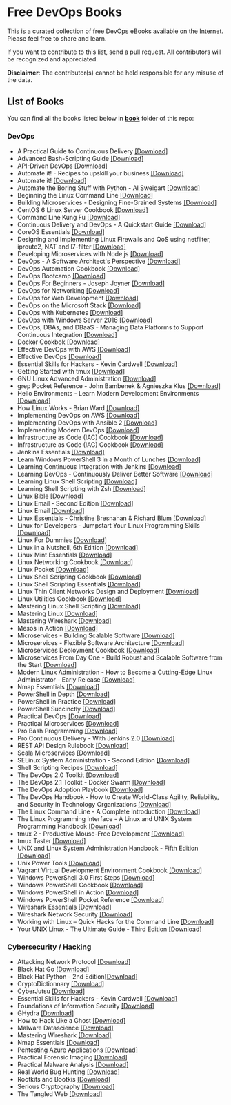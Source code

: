 # Free DevOps Books

This is a curated collection of free DevOps eBooks available on the Internet. Please feel free to share and learn.

If you want to contribute to this list, send a pull request. All contributors will be recognized and appreciated.

**Disclaimer**: The contributor(s) cannot be held responsible for any misuse of the data.

## List of Books

You can find all the books listed below in [**book**](/book) folder of this repo:
### DevOps
* A Practical Guide to Continuous Delivery [[Download]](/book/A%20Practical%20Guide%20to%20Continuous%20Delivery.epub)
* Advanced Bash-Scripting Guide [[Download]](/book/Advanced%20Bash-Scripting%20Guide.pdf)
* API-Driven DevOps [[Download]](/book/API-Driven%20DevOps.epub)
* Automate it! - Recipes to upskill your business [[Download]](/book/Automate%20it%21%20-%20Recipes%20to%20upskill%20your%20business.pdf)
* Automate it! [[Download]](/book/Automate%20it%21.pdf)
* Automate the Boring Stuff with Python - Al Sweigart [[Download]](/book/Automate%20the%20Boring%20Stuff%20with%20Python%20-%20Al%20Sweigart.epub)
* Beginning the Linux Command Line [[Download]](/book/Beginning%20the%20Linux%20Command%20Line.pdf)
* Building Microservices - Designing Fine-Grained Systems [[Download]](/book/Building%20Microservices%20-%20Designing%20Fine-Grained%20Systems.pdf)
* CentOS 6 Linux Server Cookbook [[Download]](/book/CentOS%206%20Linux%20Server%20Cookbook.pdf)
* Command Line Kung Fu [[Download]](/book/Command%20Line%20Kung%20Fu.epub)
* Continuous Delivery and DevOps - A Quickstart Guide [[Download]](/book/Continuous%20Delivery%20and%20DevOps%20-%20A%20Quickstart%20Guide.pdf)
* CoreOS Essentials [[Download]](/book/CoreOS%20Essentials.pdf)
* Designing and Implementing Linux Firewalls and QoS using netfilter, iproute2, NAT and l7-filter [[Download]](/book/Designing%20and%20Implementing%20Linux%20Firewalls%20and%20QoS%20using%20netfilter%2C%20iproute2%2C%20NAT%20and%20l7-filter.pdf)
* Developing Microservices with Node.js [[Download]](/book/Developing%20Microservices%20with%20Node.js.pdf)
* DevOps - A Software Architect's Perspective [[Download]](/book/DevOps%20-%20A%20Software%20Architect%27s%20Perspective.epub)
* DevOps Automation Cookbook [[Download]](/book/DevOps%20Automation%20Cookbook.pdf)
* DevOps Bootcamp [[Download]](/book/DevOps%20Bootcamp.pdf)
* DevOps For Beginners - Joseph Joyner [[Download]](/book/DevOps%20For%20Beginners%20-%20Joseph%20Joyner.epub)
* DevOps for Networking [[Download]](/book/DevOps%20for%20Networking.pdf)
* DevOps for Web Development [[Download]](/book/DevOps%20for%20Web%20Development.pdf)
* DevOps on the Microsoft Stack [[Download]](/book/DevOps%20on%20the%20Microsoft%20Stack.pdf)
* DevOps with Kubernetes [[Download]](/book/DevOps%20with%20Kubernetes.azw3)
* DevOps with Windows Server 2016 [[Download]](/book/DevOps%20with%20Windows%20Server%202016.pdf)
* DevOps, DBAs, and DBaaS - Managing Data Platforms to Support Continuous Integration [[Download]](/book/DevOps%2C%20DBAs%2C%20and%20DBaaS%20-%20Managing%20Data%20Platforms%20to%20Support%20Continuous%20Integration.pdf)
* Docker Cookbok [[Download]](/book/Docker%20Cookbook.pdf)
* Effective DevOps with AWS [[Download]](/book/Effective%20DevOps%20with%20AWS.azw3)
* Effective DevOps [[Download]](/book/Effective%20DevOps.pdf)
* Essential Skills for Hackers - Kevin Cardwell [[Download]](/book/Essential%20Skills%20for%20Hackers%20-%20Kevin%20Cardwell.epub)
* Getting Started with tmux [[Download]](/book/Getting%20Started%20with%20tmux.pdf)
* GNU Linux Advanced Administration [[Download]](/book/GNU%20Linux%20Advanced%20Administration.pdf)
* grep Pocket Reference - John Bambenek & Agnieszka Klus [[Download]](/book/grep%20Pocket%20Reference%20-%20John%20Bambenek%20%26%20Agnieszka%20Klus.epub)
* Hello Environments - Learn Modern Development Environments [[Download]](/book/Hello%20Environments%20-%20Learn%20Modern%20Development%20Environments.epub)
* How Linux Works - Brian Ward [[Download]](/book/How%20Linux%20Works%20-%20Brian%20Ward.epub)
* Implementing DevOps on AWS [[Download]](/book/Implementing%20DevOps%20on%20AWS.pdf)
* Implementing DevOps with Ansible 2 [[Download]](/book/Implementing%20DevOps%20with%20Ansible%202.epub)
* Implementing Modern DevOps [[Download]](/book/Implementing%20Modern%20DevOps.pdf)
* Infrastructure as Code (IAC) Cookbook [[Download]](/book/Infrastructure%20as%20Code%20%28IAC%29%20Cookbook.epub)
* Infrastructure as Code (IAC) Cookbook [[Download]](/book/Infrastructure%20as%20Code%20%28IAC%29%20Cookbook.pdf)
* Jenkins Essentials [[Download]](/book/Jenkins%20Essentials.pdf)
* Learn Windows PowerShell 3 in a Month of Lunches [[Download]](/book/Learn%20Windows%20PowerShell%203%20in%20a%20Month%20of%20Lunches.pdf)
* Learning Continuous Integration with Jenkins [[Download]](/book/Learning%20Continuous%20Integration%20with%20Jenkins.pdf)
* Learning DevOps - Continuously Deliver Better Software [[Download]](/book/Learning%20DevOps%20-%20Continuously%20Deliver%20Better%20Software.pdf)
* Learning Linux Shell Scripting [[Download]](/book/Learning%20Linux%20Shell%20Scripting.pdf)
* Learning Shell Scripting with Zsh [[Download]](/book/Learning%20Shell%20Scripting%20with%20Zsh.pdf)
* Linux Bible [[Download]](/book/Linux%20Bible.pdf)
* Linux Email - Second Edition [[Download]](/book/Linux%20Email%20-%20Second%20Edition.pdf)
* Linux Email [[Download]](/book/Linux%20Email.pdf)
* Linux Essentials - Christine Bresnahan & Richard Blum [[Download]](/book/Linux%20Essentials%20-%20Christine%20Bresnahan%20%26%20Richard%20Blum.epub)
* Linux for Developers - Jumpstart Your Linux Programming Skills [[Download]](/book/Linux%20for%20Developers%20-%20Jumpstart%20Your%20Linux%20Programming%20Skills.azw3)
* Linux For Dummies [[Download]](/book/Linux%20For%20Dummies.pdf)
* Linux in a Nutshell, 6th Edition [[Download]](/book/Linux%20in%20a%20Nutshell%2C%206th%20Edition.pdf)
* Linux Mint Essentials [[Download]](/book/Linux%20Mint%20Essentials.pdf)
* Linux Networking Cookbook [[Download]](/book/Linux%20Networking%20Cookbook.pdf)
* Linux Pocket [[Download]](/book/Linux%20Pocket.pdf)
* Linux Shell Scripting Cookbook [[Download]](/book/Linux%20Shell%20Scripting%20Cookbook.pdf)
* Linux Shell Scripting Essentials [[Download]](/book/Linux%20Shell%20Scripting%20Essentials.pdf)
* Linux Thin Client Networks Design and Deployment [[Download]](/book/Linux%20Thin%20Client%20Networks%20Design%20and%20Deployment.pdf)
* Linux Utilities Cookbook [[Download]](/book/Linux%20Utilities%20Cookbook.pdf)
* Mastering Linux Shell Scripting [[Download]](/book/Mastering%20Linux%20Shell%20Scripting.pdf)
* Mastering Linux [[Download]](/book/Mastering%20Linux.pdf)
* Mastering Wireshark [[Download]](/book/Mastering%20Wireshark.pdf)
* Mesos in Action [[Download]](/book/Mesos%20in%20Action.pdf)
* Microservices - Building Scalable Software [[Download]](/book/Microservices%20-%20Building%20Scalable%20Software.pdf)
* Microservices - Flexible Software Architecture [[Download]](/book/Microservices%20-%20Flexible%20Software%20Architecture.pdf)
* Microservices Deployment Cookbook [[Download]](/book/Microservices%20Deployment%20Cookbook.pdf)
* Microservices From Day One - Build Robust and Scalable Software from the Start [[Download]](/book/Microservices%20From%20Day%20One%20-%20Build%20Robust%20and%20Scalable%20Software%20from%20the%20Start.pdf)
* Modern Linux Administration - How to Become a Cutting-Edge Linux Administrator - Early Release [[Download]](/book/Modern%20Linux%20Administration%20-%20How%20to%20Become%20a%20Cutting-Edge%20Linux%20Administrator%20-%20Early%20Release.pdf)
* Nmap Essentials [[Download]](/book/Nmap%20Essentials.pdf)
* PowerShell in Depth [[Download]](/book/PowerShell%20in%20Depth.pdf)
* PowerShell in Practice [[Download]](/book/PowerShell%20in%20Practice.pdf)
* PowerShell Succinctly [[Download]](/book/PowerShell%20Succinctly.pdf)
* Practical DevOps [[Download]](/book/Practical%20DevOps.pdf)
* Practical Microservices [[Download]](/book/Practical%20Microservices.epub)
* Pro Bash Programming [[Download]](/book/Pro%20Bash%20Programming.pdf)
* Pro Continuous Delivery - With Jenkins 2.0 [[Download]](/book/Pro%20Continuous%20Delivery%20-%20With%20Jenkins%202.0.pdf)
* REST API Design Rulebook [[Download]](/book/REST%20API%20Design%20Rulebook.pdf)
* Scala Microservices [[Download]](/book/Scala%20Microservices.azw3)
* SELinux System Administration - Second Edition [[Download]](/book/SELinux%20System%20Administration%20-%20Second%20Edition.pdf)
* Shell Scripting Recipes [[Download]](/book/Shell%20Scripting%20Recipes.pdf)
* The DevOps 2.0 Toolkit [[Download]](/book/The%20DevOps%202.0%20Toolkit.pdf)
* The DevOps 2.1 Toolkit - Docker Swarm [[Download]](/book/The%20DevOps%202.1%20Toolkit%20-%20Docker%20Swarm.pdf)
* The DevOps Adoption Playbook [[Download]](/book/The%20DevOps%20Adoption%20Playbook.pdf)
* The DevOps Handbook - How to Create World-Class Agility, Reliability, and Security in Technology Organizations [[Download]](/book/The%20DevOps%20Handbook%20-%20How%20to%20Create%20World-Class%20Agility%2C%20Reliability%2C%20and%20Security%20in%20Technology%20Organizations.epub)
* The Linux Command Line - A Complete Introduction [[Download]](/book/The%20Linux%20Command%20Line%20-%20A%20Complete%20Introduction.pdf)
* The Linux Programming Interface - A Linux and UNIX System Programming Handbook [[Download]](/book/The%20Linux%20Programming%20Interface%20-%20A%20Linux%20and%20UNIX%20System%20Programming%20Handbook.pdf)
* tmux 2 - Productive Mouse-Free Development [[Download]](/book/tmux%202%20-%20Productive%20Mouse-Free%20Development.epub)
* tmux Taster [[Download]](/book/tmux%20Taster.pdf)
* UNIX and Linux System Administration Handbook - Fifth Edition [[Download]](/book/UNIX%20and%20Linux%20System%20Administration%20Handbook%20-%20Fifth%20Edition.epub)
* Unix Power Tools [[Download]](/book/Unix%20Power%20Tools.pdf)
* Vagrant Virtual Development Environment Cookbook [[Download]](/book/Vagrant%20Virtual%20Development%20Environment%20Cookbook.pdf)
* Windows PowerShell 3.0 First Steps [[Download]](/book/Windows%20PowerShell%203.0%20First%20Steps.pdf)
* Windows PowerShell Cookbook [[Download]](/book/Windows%20PowerShell%20Cookbook.pdf)
* Windows PowerShell in Action [[Download]](/book/Windows%20PowerShell%20in%20Action.pdf)
* Windows PowerShell Pocket Reference [[Download]](/book/Windows%20PowerShell%20Pocket%20Reference.pdf)
* Wireshark Essentials [[Download]](/book/Wireshark%20Essentials.pdf)
* Wireshark Network Security [[Download]](/book/Wireshark%20Network%20Security.pdf)
* Working with Linux – Quick Hacks for the Command Line [[Download]](/book/Working%20with%20Linux%20%E2%80%93%20Quick%20Hacks%20for%20the%20Command%20Line.pdf)
* Your UNIX Linux - The Ultimate Guide - Third Edition [[Download]](/book/Your%20UNIX%20Linux%20-%20The%20Ultimate%20Guide%20-%20Third%20Edition.pdf)

### Cybersecurity / Hacking

* Attacking Network Protocol [[Download]](/book/attackingnetworkprotocols_ebook.pdf)
* Black Hat Go [[Download]](/book/blackhatgo.pdf)
* Black Hat Python - 2nd Edition[[Download]](/book/blackhatpython2ndedition.pdf)
* CryptoDictionnary [[Download]](/book/cryptodictionary.pdf)
* CyberJutsu [[Download]](/book/cyberjutsu.pdf)
* Essential Skills for Hackers - Kevin Cardwell [[Download]](/book/Essential%20Skills%20for%20Hackers%20-%20Kevin%20Cardwell.epub)
* Foundations of Information Security [[Download]](/book/foundationsofinformationsecurity.pdf)
* GHydra [[Download]](/book/ghidrabook.pdf)
* How to Hack Like a Ghost [[Download]](/book/howtohacklikeaghost.pdf)
* Malware Datascience  [[Download]](/book/malwaredatascience.pdf)
* Mastering Wireshark [[Download]](/book/Mastering%20Wireshark.pdf)
* Nmap Essentials [[Download]](/book/Nmap%20Essentials.pdf)
* Pentesting Azure Applications [[Download]](/book/pentestingazureapplications_ebook.pdf)
* Practical Forensic Imaging [[Download]](practicalforensicimaging.pdf)
* Practical Malware Analysis [[Download]](practicalmalwareanalysis.pdf)
* Real World Bug Hunting [[Download]](/book/real-worldbughunting.pdf)
* Rootkits and Bootkis [[Download]](/book/rootkitsandbootkits.pdf)
* Serious Cryptography [[Download]](/book/seriouscrytography.pdf)
* The Tangled Web [[Download]](/book/thetangledweb_ebook.pdf)
